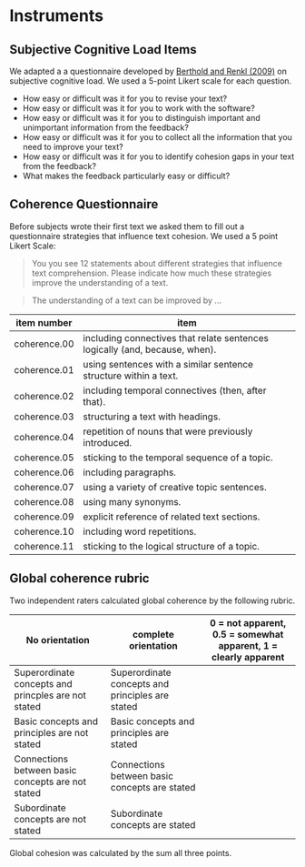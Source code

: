 # Instruments

## Subjective Cognitive Load Items

We adapted a a questionnaire developed by [Berthold and Renkl (2009)](http://psycnet.apa.org/journals/edu/101/1/70/) on subjective cognitive load. We used a 5-point Likert scale for each question.

* How easy or difficult was it for you to revise your text?
* How easy or difficult was it for you to work with the software?
* How easy or difficult was it for you to distinguish important and unimportant information from the feedback?
* How easy or difficult was it for you to collect all the information that you need to improve your text?
* How easy or difficult was it for you to identify cohesion gaps in your text from the feedback?
* What makes the feedback particularly easy or difficult?

## Coherence Questionnaire

Before subjects wrote their first text we asked them to fill out a questionnaire strategies that influence text cohesion. We used a 5 point Likert Scale:

> You you see 12 statements about different strategies that influence text comprehension. Please indicate how much these strategies improve the understanding of a text.

> The understanding of a text can be improved by ...

| item number | item |
| --- | --- |
| coherence.00 | including connectives that relate sentences logically (and, because, when). | 
| coherence.01 | using sentences with a similar sentence structure within a text. |
| coherence.02 | including temporal connectives (then, after that). |
| coherence.03 | structuring a text with headings. |
| coherence.04 | repetition of nouns that were previously introduced. |
| coherence.05 | sticking to the temporal sequence of a topic. |
| coherence.06 | including paragraphs. |
| coherence.07 | using a variety of creative topic sentences. |
| coherence.08 | using many synonyms. |
| coherence.09 | explicit reference of related text sections. |
| coherence.10 | including word repetitions. |
| coherence.11 | sticking to the logical structure of a topic. |

## Global coherence rubric

Two independent raters calculated global coherence by the following rubric. 

| No orientation | complete orientation | 0 = not apparent, 0.5 = somewhat apparent, 1 = clearly apparent |
| --- | --- | --- |
| Superordinate concepts and princples are not stated | Superordinate concepts and principles are stated | |
| Basic concepts and principles are not stated | Basic concepts and principles are stated |  |
| Connections between basic concepts are not stated | Connections between basic concepts are stated | |
| Subordinate concepts are not stated | Subordinate concepts are stated | | 

Global cohesion was calculated by the sum all three points.


